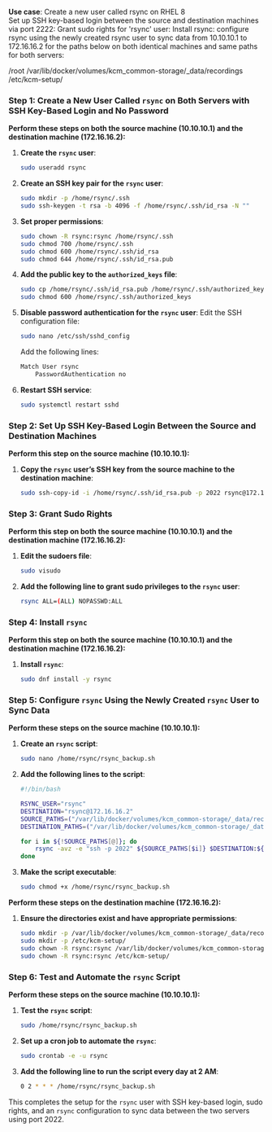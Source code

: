 **Use case**: 
Create a new user called rsync on RHEL 8   
Set up SSH key-based login between the source and destination machines via port 2222:
Grant sudo rights for 'rsync' user:
Install rsync:
configure rsync using the newly created rsync user to sync data from 10.10.10.1  to  172.16.16.2 for the paths below on both identical machines and same paths for both servers:

/root
/var/lib/docker/volumes/kcm_common-storage/_data/recordings  
/etc/kcm-setup/


### Step 1: Create a New User Called `rsync` on Both Servers with SSH Key-Based Login and No Password

**Perform these steps on both the source machine (10.10.10.1) and the destination machine (172.16.16.2):**

1. **Create the `rsync` user**:
    ```bash
    sudo useradd rsync
    ```

2. **Create an SSH key pair for the `rsync` user**:
    ```bash
    sudo mkdir -p /home/rsync/.ssh
    sudo ssh-keygen -t rsa -b 4096 -f /home/rsync/.ssh/id_rsa -N ""
    ```

3. **Set proper permissions**:
    ```bash
    sudo chown -R rsync:rsync /home/rsync/.ssh
    sudo chmod 700 /home/rsync/.ssh
    sudo chmod 600 /home/rsync/.ssh/id_rsa
    sudo chmod 644 /home/rsync/.ssh/id_rsa.pub
    ```

4. **Add the public key to the `authorized_keys` file**:
    ```bash
    sudo cp /home/rsync/.ssh/id_rsa.pub /home/rsync/.ssh/authorized_keys
    sudo chmod 600 /home/rsync/.ssh/authorized_keys
    ```

5. **Disable password authentication for the `rsync` user**:
    Edit the SSH configuration file:
    ```bash
    sudo nano /etc/ssh/sshd_config
    ```

    Add the following lines:
    ```bash
    Match User rsync
        PasswordAuthentication no
    ```

6. **Restart SSH service**:
    ```bash
    sudo systemctl restart sshd
    ```

### Step 2: Set Up SSH Key-Based Login Between the Source and Destination Machines

**Perform this step on the source machine (10.10.10.1):**

1. **Copy the `rsync` user’s SSH key from the source machine to the destination machine**:
    ```bash
    sudo ssh-copy-id -i /home/rsync/.ssh/id_rsa.pub -p 2022 rsync@172.16.16.2
    ```

### Step 3: Grant Sudo Rights

**Perform this step on both the source machine (10.10.10.1) and the destination machine (172.16.16.2):**

1. **Edit the sudoers file**:
    ```bash
    sudo visudo
    ```

2. **Add the following line to grant sudo privileges to the `rsync` user**:
    ```bash
    rsync ALL=(ALL) NOPASSWD:ALL
    ```

### Step 4: Install `rsync`

**Perform this step on both the source machine (10.10.10.1) and the destination machine (172.16.16.2):**

1. **Install `rsync`**:
    ```bash
    sudo dnf install -y rsync
    ```

### Step 5: Configure `rsync` Using the Newly Created `rsync` User to Sync Data

**Perform these steps on the source machine (10.10.10.1):**

1. **Create an `rsync` script**:
    ```bash
    sudo nano /home/rsync/rsync_backup.sh
    ```

2. **Add the following lines to the script**:
    ```bash
    #!/bin/bash

    RSYNC_USER="rsync"
    DESTINATION="rsync@172.16.16.2"
    SOURCE_PATHS=("/var/lib/docker/volumes/kcm_common-storage/_data/recordings" "/etc/kcm-setup/")
    DESTINATION_PATHS=("/var/lib/docker/volumes/kcm_common-storage/_data/recordings" "/etc/kcm-setup/")

    for i in ${!SOURCE_PATHS[@]}; do
        rsync -avz -e "ssh -p 2022" ${SOURCE_PATHS[$i]} $DESTINATION:${DESTINATION_PATHS[$i]}
    done
    ```

3. **Make the script executable**:
    ```bash
    sudo chmod +x /home/rsync/rsync_backup.sh
    ```

**Perform these steps on the destination machine (172.16.16.2):**

1. **Ensure the directories exist and have appropriate permissions**:
    ```bash
    sudo mkdir -p /var/lib/docker/volumes/kcm_common-storage/_data/recordings
    sudo mkdir -p /etc/kcm-setup/
    sudo chown -R rsync:rsync /var/lib/docker/volumes/kcm_common-storage/_data/recordings
    sudo chown -R rsync:rsync /etc/kcm-setup/
    ```

### Step 6: Test and Automate the `rsync` Script

**Perform these steps on the source machine (10.10.10.1):**

1. **Test the `rsync` script**:
    ```bash
    sudo /home/rsync/rsync_backup.sh
    ```

2. **Set up a cron job to automate the `rsync`**:
    ```bash
    sudo crontab -e -u rsync
    ```

3. **Add the following line to run the script every day at 2 AM**:
    ```bash
    0 2 * * * /home/rsync/rsync_backup.sh
    ```

This completes the setup for the `rsync` user with SSH key-based login, sudo rights, and an `rsync` configuration to sync data between the two servers using port 2022.
